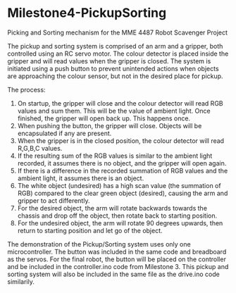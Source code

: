 # Milestone4-PickupSorting
Picking and Sorting mechanism for the MME 4487 Robot Scavenger Project  

The pickup and sorting system is comprised of an arm and a gripper, both controlled using an RC servo motor. The colour detector is placed inside the gripper and will read values when the gripper is closed. The system is initiated using a push button to prevent unintended actions when objects are approaching the colour sensor, but not in the desired place for pickup.  

The process:  
1. On startup, the gripper will close and the colour detector will read RGB values and sum them. This will be the value of ambient light. Once finished, the gripper will open back up. This happens once.  
2. When pushing the button, the gripper will close. Objects will be encapsulated if any are present.
3. When the gripper is in the closed position, the colour detector will read R,G,B,C values.
4. If the resulting sum of the RGB values is similar to the ambient light recorded, it assumes there is no object, and the gripper will open again.  
5. If there is a difference in the recorded summation of RGB values and the ambient light, it assumes there is an object.
6. The white object (undesired) has a high scan value (the summation of RGB) compared to the clear green object (desired), causing the arm and gripper to act differently.
7. For the desired object, the arm will rotate backwards towards the chassis and drop off the object, then rotate back to starting position.
8. For the undesired object, the arm will rotate 90 degrees upwards, then return to starting position and let go of the object.

The demonstration of the Pickup/Sorting system uses only one microcontroller. The button was included in the same code and breadboard as the servos. For the final robot, the button will be placed on the controller and be included in the controller.ino code from Milestone 3. This pickup and sorting system will also be included in the same file as the drive.ino code similarily.
